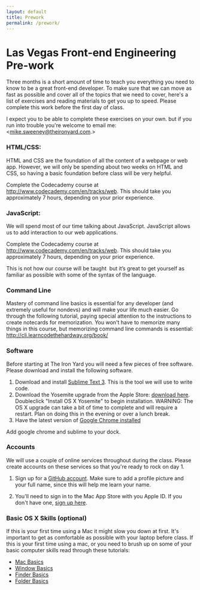 ```yaml
---
layout: default
title: Prework
permalink: /prework/
---
```


# Las Vegas Front-end Engineering Pre-work
Three months is a short amount of time to teach you everything you need to know to be a great front-end developer. To make sure that we can move as fast as possible and cover all of the topics that we need to cover, here's a list of exercises and reading materials to get you up to speed. Please complete this work before the first day of class.

I expect you to be able to complete these exercises on your own. but if you run into trouble you're welcome to email me: <mike.sweeney@theironyard.com.>

<!--
### Assignments App
You will use GitHub and a custom built assignments app to turn in homework over the course of the class. I want you to get used to doing this before class begins, so you will turn in your pre-work through this process as well.

1. Sign up for a [GitHub account](https://github.com). Make sure to add a profile picture and your full name, since this will help me learn your name.
2. Sign in to the [assignment app](http://assignments.nutellahabit.com) using your GitHub account. As you complete assignments, submit them there.
-->

### HTML/CSS:
HTML and CSS are the foundation of all the content of a webpage or web app. However, we will only be spending about two weeks on HTML and CSS, so having a basic foundation before class will be very helpful.

Complete the Codecademy course at http://www.codecademy.com/en/tracks/web. This should take you approximately 7 hours, depending on your prior experience.

<!--Take a screen shot of the completion screen showing that you've completed all of the tasks. Email the screenshot to me with a title of "HTML/CSS Pre-Work"-->

<!-- Take a screen shot of the completion screen showing that you've completed all of the tasks. Upload the screenshot to [imgur](http://imgur.com/) or another photo sharing service and submit a link to the picture on the "HTML/CSS Pre-Work" assignment within the [assignment app](http://assignments.nutellahabit.com). -->

### JavaScript:
We will spend most of our time talking about JavaScript. JavaScript allows us to add interaction to our web applications.

Complete the Codecademy course at http://www.codecademy.com/en/tracks/web. This should take you approximately 7 hours, depending on your prior experience.

This is not how our course will be taught ­­ but it’s great to get yourself as familiar as possible with some of the syntax of the language.

<!--Take a screen shot of the completion screen showing that you've completed all of the tasks. Email the screenshot to me with a title of "JavaScript Pre-Work"-->

<!-- Take a screen shot of the completion screen showing that you've completed all of the tasks. Upload the screenshot to [imgur](http://imgur.com/) or another photo sharing service and submit a link to the picture on the "JavaScript Pre-Work" assignment within the [assignment app](http://assignments.nutellahabit.com). -->

### Command Line
Mastery of command line basics is essential for any developer (and extremely useful for non­devs) and will make your life much easier. Go through the following tutorial, paying special attention to the instructions to create notecards for memorization. You won't have to memorize many things in this course, but memorizing command line commands is essential: http://cli.learncodethehardway.org/book/

<!--Take a photo of the note cards that you created. They don't all have to be visible, just show me that you actually created them. Email the picture to me with a title of "Command Link Pre-Work"-->

<!-- Take a photo of the note cards that you created. They don't all have to be visible, just show me that you actually created them. Upload the screenshot to [imgur](http://imgur.com/) or another photo sharing service and submit a link to the picture on the [assignment app](http://assignments.nutellahabit.com). -->

### Software
Before starting at The Iron Yard you will need a few pieces of free software. Please download and install the following software.

1. Download and install [Sublime Text 3](http://www.sublimetext.com/3). This is the tool we will use to write code.
2. Download the Yosemite upgrade from the Apple Store: [download here](https://itunes.apple.com/us/app/os­x­yosemite/id915041082?mt=12). Double­click
"Install OS X Yosemite" to begin installation. WARNING: The OS X upgrade can take a bit of time to complete and will require a restart. Plan on doing this in the evening or over a lunch break.
3. Have the latest version of [Google Chrome installed](https://www.google.com/chrome/browser/desktop/index.html)

Add google chrome and sublime to your dock.

<!--Take a screen shot of your dock with Google Chrome and Sublime. Email the screenshot to me with a title of "Software Pre-Work"-->

<!-- Take a screen shot of your dock with Google Chrome and Sublime. Upload the screenshot to [imgur](http://imgur.com/) or another photo sharing service and submit a link to the picture on the "Software Pre-Work" assignment within the [assignment app](http://assignments.nutellahabit.com). -->

### Accounts
We will use a couple of online services throughout during the class. Please create accounts on these services so that you're ready to rock on day 1.

1. Sign up for a [GitHub account](https://github.com). Make sure to add a profile picture and your full name, since this will help me learn your name.

1. You'll need to sign in to the Mac App Store with you Apple ID. If you don't have one, [sign up here](https://appleid.apple.com/).


### Basic OS X Skills (optional)
If this is your first time using a Mac it might slow you down at first. It's important to get as comfortable as possible with your laptop before class. If this is your first time using a mac, or you need to brush up on some of your basic computer skills read through these tutorials:

* [Mac Basics](https://www.apple.com/support/macbasics/)
* [Window Basics](http://support.apple.com/kb/PH18785?viewlocale=en_US&locale=en_US)
* [Finder Basics](http://support.apple.com/kb/VI209?viewlocale=en_US&locale=en_US)
* [Folder Basics](http://support.apple.com/kb/PH14224?viewlocale=en_US)